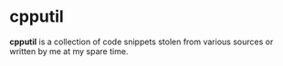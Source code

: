 # cpputil

**cpputil** is a collection of code snippets stolen from various sources or written by me at my spare time.
